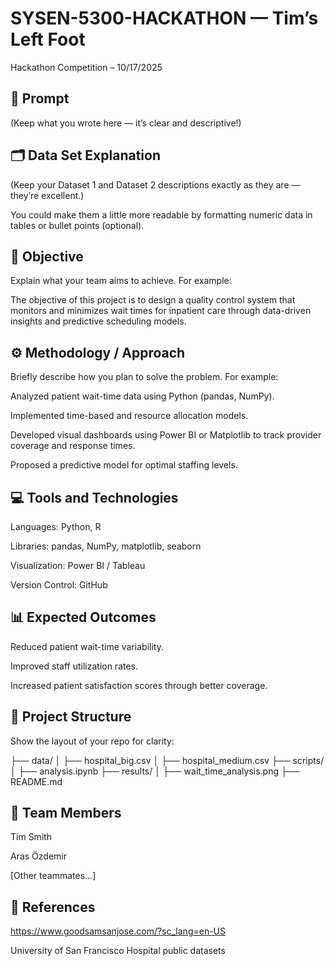 # SYSEN-5300-HACKATHON — Tim’s Left Foot

Hackathon Competition – 10/17/2025

## 🧩 Prompt

(Keep what you wrote here — it’s clear and descriptive!)

## 🗂️ Data Set Explanation

(Keep your Dataset 1 and Dataset 2 descriptions exactly as they are — they’re excellent.)

You could make them a little more readable by formatting numeric data in tables or bullet points (optional).

## 🎯 Objective

Explain what your team aims to achieve. For example:

The objective of this project is to design a quality control system that monitors and minimizes wait times for inpatient care through data-driven insights and predictive scheduling models.

## ⚙️ Methodology / Approach

Briefly describe how you plan to solve the problem.
For example:

Analyzed patient wait-time data using Python (pandas, NumPy).

Implemented time-based and resource allocation models.

Developed visual dashboards using Power BI or Matplotlib to track provider coverage and response times.

Proposed a predictive model for optimal staffing levels.

## 💻 Tools and Technologies

Languages: Python, R

Libraries: pandas, NumPy, matplotlib, seaborn

Visualization: Power BI / Tableau

Version Control: GitHub

## 📊 Expected Outcomes

Reduced patient wait-time variability.

Improved staff utilization rates.

Increased patient satisfaction scores through better coverage.

## 📁 Project Structure

Show the layout of your repo for clarity:

├── data/
│   ├── hospital_big.csv
│   ├── hospital_medium.csv
├── scripts/
│   ├── analysis.ipynb
├── results/
│   ├── wait_time_analysis.png
├── README.md

## 🧠 Team Members

Tim Smith

Aras Özdemir

[Other teammates...]

## 📜 References

https://www.goodsamsanjose.com/?sc_lang=en-US

University of San Francisco Hospital public datasets
